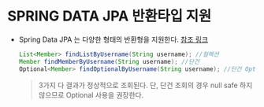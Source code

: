 # SPRING DATA JPA 반환타입 지원

* Spring Data JPA 는 다양한 형태의 반환형을 지원한다. [참조 링크](https://docs.spring.io/spring-data/jpa/docs/current/reference/html/#repository-query-return-types)

  ```java
  List<Member> findListByUsername(String username); //컬렉션
  Member findMemberByUsername(String username); //단건
  Optional<Member> findOptionalByUsername(String username); //단건 Optional
  ```

  > 3가지 다 결과가 정상적으로 조회된다.
  > 단, 단건 조회의 경우 null safe 하지 않으므로 Optional 사용을 권장한다.

